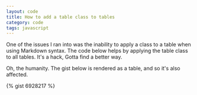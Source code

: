 ```yaml
---
layout: code
title: How to add a table class to tables
category: code
tags: javascript
---
```

One of the issues I ran into was the inability to apply a class to a table when using Markdown syntax. The code below helps by applying the table class to all tables. It's a hack, Gotta find a better way.

Oh, the humanity. The gist below is rendered as a table, and so it's also affected.

{% gist 6928217 %}